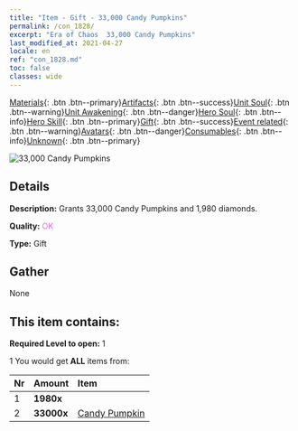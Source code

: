 ```yaml
---
title: "Item - Gift - 33,000 Candy Pumpkins"
permalink: /con_1828/
excerpt: "Era of Chaos  33,000 Candy Pumpkins"
last_modified_at: 2021-04-27
locale: en
ref: "con_1828.md"
toc: false
classes: wide
---
```

 [Materials](/Items/){: .btn .btn--primary}[Artifacts](/Items/Artifacts/){: .btn .btn--success}[Unit Soul](/Items/UnitSoul/){: .btn .btn--warning}[Unit Awakening](/Items/UnitAwakening/){: .btn .btn--danger}[Hero Soul](/Items/HeroSoul/){: .btn .btn--info}[Hero Skill](/Items/HeroSkill/){: .btn .btn--primary}[Gift](/Items/Gift/){: .btn .btn--success}[Event related](/Items/Events/){: .btn .btn--warning}[Avatars](/Items/Avatars/){: .btn .btn--danger}[Consumables](/Items/Consumables/){: .btn .btn--info}[Unknown](/Items/Unknown/){: .btn .btn--primary}

 ![33,000 Candy Pumpkins](/images/t/i_907448.png)

## Details
 **Description:** Grants 33,000 Candy Pumpkins and 1,980 diamonds.

 **Quality:** <span style="color: #DA70D6">OK</span>

 **Type:** Gift

## Gather

  None

## This item contains:

 **Required Level to open:** 1

 1 You would get **ALL** items  from:

  | Nr | Amount |     Item    |
  |:---|:-------|:------------|
  | 1 |  **1980x** | <i class="fas fa-gem"/> |  | 
  | 2 |  **33000x** | [Candy Pumpkin](/Items/con_1086/) |  | 
